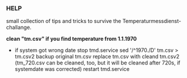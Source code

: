 ### HELP
small collection of tips and tricks to survive the Temperaturmessdienst-challange.

**clean "tm.csv" if you find temperature from 1.1.1970**
 - if system got wrong date
 stop tmd.service
 sed '/^1970./D' tm.csv > tm.csv2
 backup original tm.csv
 replace tm.csv with cleand tm.csv2
 (tm_720.csv can be cleaned, too, but it will be cleaned after 720s, if systemdate was corrected)
 restart tmd.service

